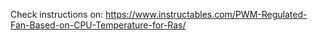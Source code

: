 Check instructions on: https://www.instructables.com/PWM-Regulated-Fan-Based-on-CPU-Temperature-for-Ras/
